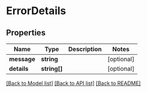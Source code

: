 # ErrorDetails

## Properties
Name | Type | Description | Notes
------------ | ------------- | ------------- | -------------
**message** | **string** |  | [optional] 
**details** | **string[]** |  | [optional] 

[[Back to Model list]](../README.md#documentation-for-models) [[Back to API list]](../README.md#documentation-for-api-endpoints) [[Back to README]](../README.md)



